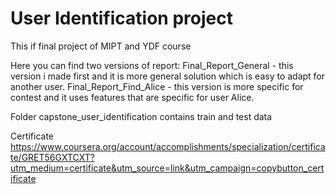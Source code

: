 # User Identification project
This if final project of MIPT and YDF course

Here you can find two versions of report:
Final_Report_General - this version i made first and it is more general solution which is easy to adapt for another user.
Final_Report_Find_Alice - this version is more specific for contest and it uses features that are specific for user Alice.

Folder capstone_user_identification contains train and test data

Certificate https://www.coursera.org/account/accomplishments/specialization/certificate/GRET56GXTCXT?utm_medium=certificate&utm_source=link&utm_campaign=copybutton_certificate
